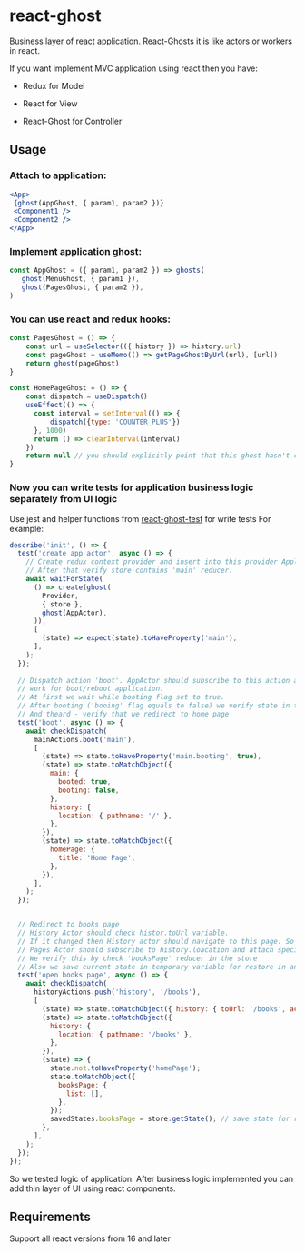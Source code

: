 # react-ghost
Business layer of react application.
React-Ghosts it is like actors or workers in react.

If you want implement MVC application using react then you have:
  
- Redux for Model
  
- React for View
  
- React-Ghost for Controller

## Usage

### Attach to application:
```jsx
<App>
 {ghost(AppGhost, { param1, param2 })}
 <Component1 />
 <Component2 />
</App>
```

### Implement application ghost:
```js
const AppGhost = ({ param1, param2 }) => ghosts(
   ghost(MenuGhost, { param1 }),
   ghost(PagesGhost, { param2 }),
)
```

### You can use react and redux hooks:
```js
const PagesGhost = () => {
    const url = useSelector(({ history }) => history.url)
    const pageGhost = useMemo(() => getPageGhostByUrl(url), [url])
    return ghost(pageGhost)
}

const HomePageGhost = () => {
    const dispatch = useDispatch()
    useEffect(() => {
      const interval = setInterval(() => {
          dispatch({type: 'COUNTER_PLUS'})
      }, 1000)
      return () => clearInterval(interval)
    })
    return null // you should explicitly point that this ghost hasn't child ghosts
}
```

### Now you can write tests for application business logic separately from UI logic 
Use jest and helper functions from [react-ghost-test](https://www.npmjs.com/package/react-ghost-test) for write tests
For example:
```js
describe('init', () => {
  test('create app actor', async () => {
    // Create redux context provider and insert into this provider Application actor.
    // After that verify store contains 'main' reducer.
    await waitForState(
      () => create(ghost(
        Provider,
        { store },
        ghost(AppActor),
      )),
      [
        (state) => expect(state).toHaveProperty('main'),
      ],
    );
  });
  
  // Dispatch action 'boot'. AppActor should subscribe to this action and do some
  // work for boot/reboot application.
  // At first we wait while booting flag set to true.
  // After booting ('booing' flag equals to false) we verify state in the store 
  // And theard - verify that we redirect to home page 
  test('boot', async () => {
    await checkDispatch(
      mainActions.boot('main'),
      [
        (state) => state.toHaveProperty('main.booting', true),
        (state) => state.toMatchObject({
          main: {
            booted: true,
            booting: false,
          },
          history: {
            location: { pathname: '/' },
          },
        }),
        (state) => state.toMatchObject({
          homePage: {
            title: 'Home Page',
          },
        }),
      ],
    );
  });


  // Redirect to books page
  // History Actor should check histor.toUrl variable.
  // If it changed then History actor should navigate to this page. So we asssert history.loacation variable
  // Pages Actor should subscribe to history.loacation and attach specific actor for this location - BoocksActor
  // We verify this by check 'booksPage' reducer in the store 
  // Also we save current state in temporary variable for restore in another test 
  test('open books page', async () => {
    await checkDispatch(
      historyActions.push('history', '/books'),
      [
        (state) => state.toMatchObject({ history: { toUrl: '/books', action: 'push' } }),
        (state) => state.toMatchObject({
          history: {
            location: { pathname: '/books' },
          },
        }),
        (state) => {
          state.not.toHaveProperty('homePage');
          state.toMatchObject({
            booksPage: {
              list: [],
            },
          });
          savedStates.booksPage = store.getState(); // save state for restore in another test
        },
      ],
    );
  });
});

```

So we tested logic of application.
After business logic implemented you can add thin layer of UI using react components.
 
## Requirements
Support all react versions from 16 and later
